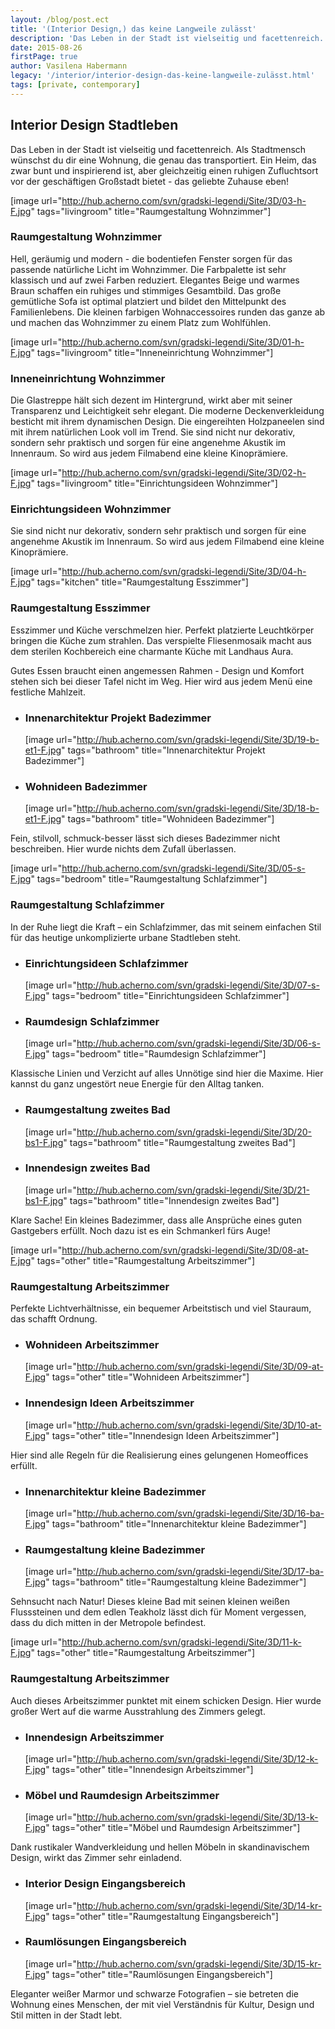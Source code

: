 ```yaml
---
layout: /blog/post.ect
title: '(Interior Design,) das keine Langweile zulässt'
description: 'Das Leben in der Stadt ist vielseitig und facettenreich. Als Stadtmensch wünschst du dir eine Wohnung, die genau das transportiert. Ein Heim, das zwar bunt und inspirierend ist, aber gleichzeitig einen ruhigen Zufluchtsort  vor der geschäftigen Großstadt bietet - das geliebte Zuhause eben!'
date: 2015-08-26
firstPage: true
author: Vasilena Habermann
legacy: '/interior/interior-design-das-keine-langweile-zulässt.html'
tags: [private, contemporary]
---
```

## **Interior Design** Stadtleben
Das Leben in der Stadt ist vielseitig und facettenreich. Als Stadtmensch wünschst du dir eine Wohnung, die genau das transportiert. Ein Heim, das zwar bunt und inspirierend ist, aber gleichzeitig einen ruhigen Zufluchtsort  vor der geschäftigen Großstadt bietet - das geliebte Zuhause eben!

[image url="http://hub.acherno.com/svn/gradski-legendi/Site/3D/03-h-F.jpg" tags="livingroom" title="Raumgestaltung Wohnzimmer"]
### Raumgestaltung **Wohnzimmer**

Hell, geräumig und modern - die bodentiefen Fenster sorgen für das passende natürliche Licht im Wohnzimmer. Die Farbpalette ist sehr klassisch und auf zwei Farben reduziert. Elegantes Beige und warmes Braun schaffen ein ruhiges und stimmiges Gesamtbild. Das große gemütliche Sofa ist optimal platziert und bildet den Mittelpunkt des Familienlebens. Die kleinen farbigen Wohnaccessoires runden das ganze ab und machen das Wohnzimmer zu einem Platz zum Wohlfühlen. 

[image url="http://hub.acherno.com/svn/gradski-legendi/Site/3D/01-h-F.jpg" tags="livingroom" title="Inneneinrichtung Wohnzimmer"]
### Inneneinrichtung **Wohnzimmer**

Die Glastreppe hält sich dezent im Hintergrund, wirkt aber mit seiner Transparenz und Leichtigkeit sehr elegant. Die moderne Deckenverkleidung besticht mit ihrem dynamischen Design. Die eingereihten Holzpaneelen sind mit ihrem natürlichen Look voll im Trend. Sie sind nicht nur dekorativ, sondern sehr praktisch und sorgen für eine angenehme Akustik im Innenraum.  So wird aus jedem Filmabend eine kleine Kinoprämiere.

[image url="http://hub.acherno.com/svn/gradski-legendi/Site/3D/02-h-F.jpg" tags="livingroom" title="Einrichtungsideen Wohnzimmer"]
### Einrichtungsideen **Wohnzimmer**

Sie sind nicht nur dekorativ, sondern sehr praktisch und sorgen für eine angenehme Akustik im Innenraum.  So wird aus jedem Filmabend eine kleine Kinoprämiere.

[image url="http://hub.acherno.com/svn/gradski-legendi/Site/3D/04-h-F.jpg" tags="kitchen" title="Raumgestaltung Esszimmer"]
### Raumgestaltung **Esszimmer**

Esszimmer und Küche verschmelzen hier. Perfekt platzierte Leuchtkörper bringen die Küche zum strahlen. Das verspielte Fliesenmosaik macht aus dem sterilen Kochbereich eine charmante Küche mit Landhaus Aura.  

Gutes Essen braucht einen angemessen Rahmen - Design und Komfort stehen sich bei dieser Tafel nicht im Weg. Hier wird aus jedem Menü eine festliche Mahlzeit.

-   ### Innenarchitektur Projekt **Badezimmer**
    [image url="http://hub.acherno.com/svn/gradski-legendi/Site/3D/19-b-et1-F.jpg" tags="bathroom" title="Innenarchitektur Projekt Badezimmer"]
-   ### Wohnideen **Badezimmer**
    [image url="http://hub.acherno.com/svn/gradski-legendi/Site/3D/18-b-et1-F.jpg" tags="bathroom" title="Wohnideen Badezimmer"]

Fein, stilvoll, schmuck-besser lässt sich dieses Badezimmer nicht beschreiben. Hier wurde nichts dem Zufall überlassen.    

[image url="http://hub.acherno.com/svn/gradski-legendi/Site/3D/05-s-F.jpg" tags="bedroom" title="Raumgestaltung Schlafzimmer"]
### Raumgestaltung **Schlafzimmer**

In der Ruhe liegt die Kraft –  ein Schlafzimmer, das mit seinem einfachen Stil für das heutige unkomplizierte urbane Stadtleben steht. 

-   ### Einrichtungsideen **Schlafzimmer**
    [image url="http://hub.acherno.com/svn/gradski-legendi/Site/3D/07-s-F.jpg" tags="bedroom" title="Einrichtungsideen Schlafzimmer"]
-   ### Raumdesign **Schlafzimmer**
    [image url="http://hub.acherno.com/svn/gradski-legendi/Site/3D/06-s-F.jpg" tags="bedroom" title="Raumdesign Schlafzimmer"]

Klassische Linien und Verzicht auf alles Unnötige sind hier die Maxime. Hier kannst du ganz ungestört neue Energie für den Alltag tanken. 

-   ### Raumgestaltung **zweites Bad**
    [image url="http://hub.acherno.com/svn/gradski-legendi/Site/3D/20-bs1-F.jpg" tags="bathroom" title="Raumgestaltung zweites Bad"]
-   ### Innendesign **zweites Bad**
    [image url="http://hub.acherno.com/svn/gradski-legendi/Site/3D/21-bs1-F.jpg" tags="bathroom" title="Innendesign zweites Bad"]

Klare Sache! Ein kleines Badezimmer, dass alle Ansprüche eines guten Gastgebers erfüllt. Noch dazu ist es ein Schmankerl fürs Auge!

[image url="http://hub.acherno.com/svn/gradski-legendi/Site/3D/08-at-F.jpg" tags="other" title="Raumgestaltung Arbeitszimmer"]
### Raumgestaltung **Arbeitszimmer**

Perfekte Lichtverhältnisse, ein bequemer Arbeitstisch und viel Stauraum, das schafft Ordnung.

-   ### Wohnideen **Arbeitszimmer**
    [image url="http://hub.acherno.com/svn/gradski-legendi/Site/3D/09-at-F.jpg" tags="other" title="Wohnideen Arbeitszimmer"]
-   ### Innendesign Ideen **Arbeitszimmer** 
    [image url="http://hub.acherno.com/svn/gradski-legendi/Site/3D/10-at-F.jpg" tags="other" title="Innendesign Ideen Arbeitszimmer"]

Hier sind alle Regeln für die Realisierung eines gelungenen Homeoffices erfüllt.

-   ### Innenarchitektur **kleine Badezimmer**
    [image url="http://hub.acherno.com/svn/gradski-legendi/Site/3D/16-ba-F.jpg" tags="bathroom" title="Innenarchitektur kleine Badezimmer"]
-   ### Raumgestaltung **kleine Badezimmer**
    [image url="http://hub.acherno.com/svn/gradski-legendi/Site/3D/17-ba-F.jpg" tags="bathroom" title="Raumgestaltung kleine Badezimmer"]

Sehnsucht nach Natur! Dieses kleine Bad mit seinen kleinen weißen Flusssteinen und dem edlen Teakholz lässt dich für Moment vergessen, dass du dich mitten in der Metropole befindest.

[image url="http://hub.acherno.com/svn/gradski-legendi/Site/3D/11-k-F.jpg" tags="other" title="Raumgestaltung Arbeitszimmer"]
### Raumgestaltung **Arbeitszimmer**

Auch dieses Arbeitszimmer punktet mit einem schicken Design. Hier wurde großer Wert auf die warme Ausstrahlung des Zimmers gelegt.

-   ### Innendesign **Arbeitszimmer**
    [image url="http://hub.acherno.com/svn/gradski-legendi/Site/3D/12-k-F.jpg" tags="other" title="Innendesign Arbeitszimmer"]
-   ### Möbel und Raumdesign **Arbeitszimmer**
    [image url="http://hub.acherno.com/svn/gradski-legendi/Site/3D/13-k-F.jpg" tags="other" title="Möbel und Raumdesign Arbeitszimmer"]

Dank rustikaler Wandverkleidung und hellen Möbeln in skandinavischem Design, wirkt das Zimmer sehr einladend.

-   ### Interior Design **Eingangsbereich**
    [image url="http://hub.acherno.com/svn/gradski-legendi/Site/3D/14-kr-F.jpg" tags="other" title="Raumgestaltung Eingangsbereich"]
-   ### Raumlösungen **Eingangsbereich**
    [image url="http://hub.acherno.com/svn/gradski-legendi/Site/3D/15-kr-F.jpg" tags="other" title="Raumlösungen Eingangsbereich"]

Eleganter weißer Marmor und schwarze Fotografien – sie betreten die Wohnung eines Menschen, der mit viel Verständnis für Kultur, Design und Stil mitten in der Stadt lebt.